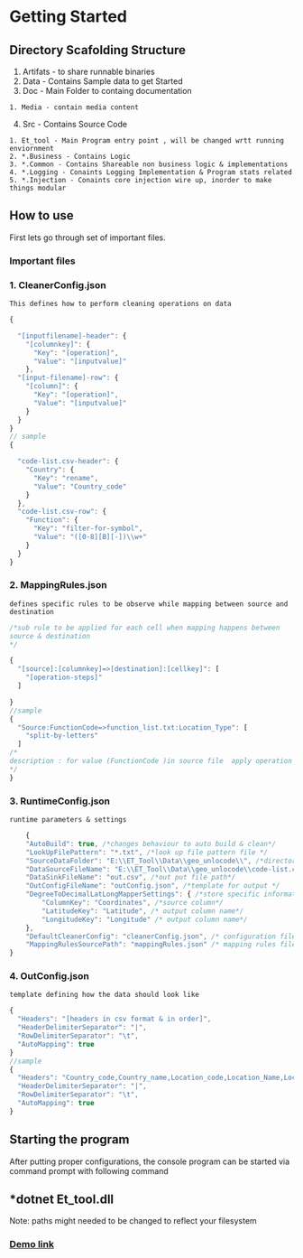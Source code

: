 # Getting Started 
## Directory Scafolding Structure

  1. Artifats - to share runnable binaries
  2. Data - Contains Sample data to get Started
  3. Doc - Main Folder to containg documentation
  
    1. Media - contain media content
    
  4. Src - Contains Source Code
  
    1. Et_tool - Main Program entry point , will be changed wrtt running enviornment
    2. *.Business - Contains Logic
    3. *.Common - Contains Shareable non business logic & implementations
    4. *.Logging - Conaints Logging Implementation & Program stats related 
    5. *.Injection - Conaints core injection wire up, inorder to make things modular
   
## How to use

First lets go through set of important files.

### Important files
 

### 1. CleanerConfig.json
    This defines how to perform cleaning operations on data
```javascript
{

  "[inputfilename]-header": {
    "[columnkey]": {
      "Key": "[operation]",
      "Value": "[inputvalue]"
    },
  "[input-filename]-row": {
    "[column]": {
      "Key": "[operation]",
      "Value": "[inputvalue]"
    }
  }
}
// sample
{

  "code-list.csv-header": {
    "Country": {
      "Key": "rename",
      "Value": "Country_code"
    }
  },
  "code-list.csv-row": {
    "Function": {
      "Key": "filter-for-symbol",
      "Value": "([0-8][B][-])\\w+"
    }
  }
}
```


### 2. MappingRules.json
    defines specific rules to be observe while mapping between source and destination
```javascript
/*sub rule to be applied for each cell when mapping happens between 
source & destination
*/

{
  "[source]:[columnkey]=>[destination]:[cellkey]": [ 
    "[operation-steps]"
  ]

}
//sample
{
  "Source:FunctionCode=>function_list.txt:Location_Type": [ 
    "split-by-letters"
  ]
/*
description : for value (FunctionCode )in source file  apply operation (split-by-letters) and proceed with mappers to destination is [Location_Type]
*/ 
}
```
### 3. RuntimeConfig.json
    runtime parameters & settings
```javascript
    {
    "AutoBuild": true, /*changes behaviour to auto build & clean*/
    "LookUpFilePattern": "*.txt", /*look up file pattern file */
    "SourceDataFolder": "E:\\ET_Tool\\Data\\geo_unlocode\\", /*directory path where scanning has to be done*/
    "DataSourceFileName": "E:\\ET_Tool\\Data\\geo_unlocode\\code-list.csv", /*input file path*/
    "DataSinkFileName": "out.csv", /*out put file path*/
    "OutConfigFileName": "outConfig.json", /*template for output */
    "DegreeToDecimalLatLongMapperSettings": { /*store specific information for a data mapper */
        "ColumnKey": "Coordinates", /*source column*/
        "LatitudeKey": "Latitude", /* output column name*/
        "LongitudeKey": "Longitude" /* output column name*/
    },
    "DefaultCleanerConfig": "cleanerConfig.json", /* configuration file for cleaner*/
    "MappingRulesSourcePath": "mappingRules.json" /* mapping rules file to describe about input to output mapping rules*/
}
```
### 4. OutConfig.json
    template defining how the data should look like
```javascript
{
  "Headers": "[headers in csv format & in order]",
  "HeaderDelimiterSeparator": "|",
  "RowDelimiterSeparator": "\t",
  "AutoMapping": true
}
//sample
{
  "Headers": "Country_code,Country_name,Location_code,Location_Name,Location_Type,Longitude,Latitude",
  "HeaderDelimiterSeparator": "|",
  "RowDelimiterSeparator": "\t",
  "AutoMapping": true
}
```

## Starting the program

After putting proper configurations, the console program can be started via command prompt with following command 

## *dotnet Et_tool.dll

Note: paths might needed to be changed to reflect your filesystem

### [Demo link](https://drive.google.com/open?id=16bJO51BdY26YGFMkuJPOAd-QBCzTDode)

